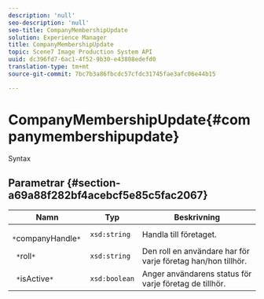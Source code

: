 ```yaml
---
description: 'null'
seo-description: 'null'
seo-title: CompanyMembershipUpdate
solution: Experience Manager
title: CompanyMembershipUpdate
topic: Scene7 Image Production System API
uuid: dc396fd7-6ac1-4f52-9b30-e43808edefd0
translation-type: tm+mt
source-git-commit: 7bc7b3a86fbcdc57cfdc31745fae3afc06e44b15

---
```



# CompanyMembershipUpdate{#companymembershipupdate}

Syntax

## Parametrar {#section-a69a88f282bf4acebcf5e85c5fac2067}

| Namn | Typ | Beskrivning |
|---|---|---|
| ` *`companyHandle`*` | `xsd:string` | Handla till företaget. |
| ` *`roll`*` | `xsd:string` | Den roll en användare har för varje företag han/hon tillhör. |
| ` *`isActive`*` | `xsd:boolean` | Anger användarens status för varje företag de tillhör. |

